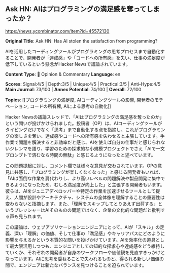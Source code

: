 ## Ask HN: AIはプログラミングの満足感を奪ってしまったか？

https://news.ycombinator.com/item?id=45572130

**Original Title**: Ask HN: Has AI stolen the satisfaction from programming?

AIを活用したコーディングツールがプログラミングの思考プロセスまで自動化することで、開発者が「達成感」や「コードへの所有感」を失い、仕事の満足度が低下しているという懸念がHacker Newsで議論されています。

**Content Type**: 💭 Opinion & Commentary
**Language**: en

**Scores**: Signal:4/5 | Depth:3/5 | Unique:4/5 | Practical:3/5 | Anti-Hype:4/5
**Main Journal**: 73/100 | **Annex Potential**: 74/100 | **Overall**: 72/100

**Topics**: [[プログラミングの満足度, AIコーディングツールの影響, 開発者のモチベーション, コードの所有権, AIによる思考の自動化]]

Hacker Newsの議論スレッドで、「AIはプログラミングの満足感を奪ったのか」という問いが投げかけられました。投稿者（OP）は、AIコーディングツールがタイピングだけでなく「思考」まで自動化する点を指摘し、これがプログラミングの楽しさを奪い、達成感やコードへの所有感を失わせると主張しています。手作業で問題を解決すると非効率だと感じ、AIを使えば自分の仕事だと感じられないジレンマを語り、学習のための探求的な小規模プロジェクトでさえ「AIで一文プロンプトで済むなら時間の無駄」と感じるようになったと述べています。

この問題提起に対し、コメント欄では様々な意見が交わされています。OPの意見に共感し、「プログラミングが楽しくなくなった」と感じる開発者もいれば、「AIは面倒な作業を肩代わりし、より高いレベルの問題解決や製品開発に集中できるようになったため、むしろ満足度が向上した」と主張する開発者もいます。彼らは、AIをジュニアデベロッパーや特定の作業を加速させるツールとして捉え、人間が設計やアーキテクチャ、システムの全体像を理解することの重要性は変わらないと指摘します。また、「理解をスキップしてとりあえず出荷する」というプレッシャーはAIそのものの問題ではなく、企業の文化的な問題だと批判する声も見られます。

この議論は、ウェブアプリケーションエンジニアにとって、AIが「スキル」の定義、深い「理解」の価値、そして仕事の「満足感」やキャリアパスにどのように影響を与えるかという本質的な問いを投げかけています。AIを効率化の道具として最大限活用しつつも、エンジニアとしての知的な探求心や達成感をどう維持していくか、それぞれの開発者が自身のワークフローや価値観を見直すきっかけとなっています。AIに思考を委ねることで失われるものと、得られる新しい価値の間で、エンジニアは新たなバランスを見つけることを迫られています。
